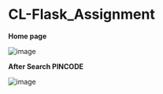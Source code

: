 # CL-Flask_Assignment
**Home page**

![image](https://user-images.githubusercontent.com/118191069/219318120-fd246363-4a58-4e0b-809e-a8d6c418b382.png)

**After Search PINCODE**

![image](https://user-images.githubusercontent.com/118191069/220613945-8d389333-c000-4ab6-aaf7-42f9c5f57f6d.png)

